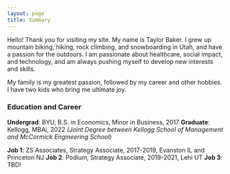 ```yaml
---
layout: page
title: Summary
---
```


Hello! Thank you for visiting my site. My name is Taylor Baker. I grew up mountain biking, hiking, rock climbing, and snowboarding in Utah, and have a passion for the outdoors. I am passionate about healthcare, social impact, and technology, and am always pushing myself to develop new interests and skills. 

My family is my greatest passion, followed by my career and other hobbies. I have two kids who bring me ultimate joy. 

### Education and Career

**Undergrad**: BYU, B.S. in Economics, Minor in Business, 2017
**Graduate**: Kellogg, MBAi, 2022 _(Joint Degree between Kellogg School of Management and McCormick Engineering School)_

**Job 1**: ZS Associates, Strategy Associate, 2017-2019, Evanston IL and Princeton NJ
**Job 2**: Podium, Strategy Associate, 2019-2021, Lehi UT
**Job 3**: TBD!



